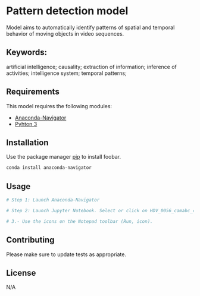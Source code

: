 # Pattern detection model
Model aims to automatically identify patterns of spatial and temporal behavior of moving objects in video sequences.

## Keywords: 
artificial intelligence; causality; extraction of information; inference of activities; intelligence system; temporal patterns;



## Requirements
This model requires the following modules:

- [Anaconda-Navigator](https://docs.anaconda.com/free/anaconda/install/)
- [Pyhton 3](https://www.python.org/downloads/)

## Installation

Use the package manager [pip](https://pip.pypa.io/en/stable/) to install foobar.

```bash
conda install anaconda-navigator
```

## Usage

```python
# Step 1: Launch Anaconda-Navigator

# Step 2: Launch Jupyter Notebook. Select or click on HDV_0056_camabc_correlation.ipynb file

# 3.- Use the icons on the Notepad toolbar (Run, icon).

```

## Contributing

Please make sure to update tests as appropriate.

## License
N/A
